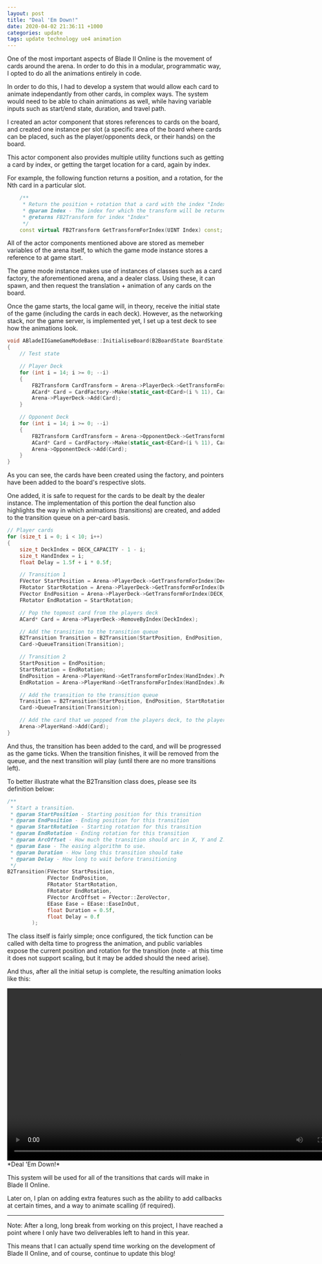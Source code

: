 ```yaml
---
layout: post
title: "Deal 'Em Down!"
date: 2020-04-02 21:36:11 +1000
categories: update
tags: update technology ue4 animation
---
```


One of the most important aspects of Blade II Online is the movement of cards around the arena. In order to do this in a modular, programmatic way, I opted to do all the animations entirely in code.

In order to do this, I had to develop a system that would allow each card to animate independantly from other cards, in complex ways. The system would need to be able to chain animations as well, while having variable inputs such as start/end state, duration, and travel path.

I created an actor component that stores references to cards on the board, and created one instance per slot (a specific area of the board where cards can be placed, such as the player/opponents deck, or their hands) on the board.

This actor component also provides multiple utility functions such as getting a card by index, or getting the target location for a card, again by index.

For example, the following function returns a position, and a rotation, for the Nth card in a particular slot.

```cpp
	/**
	 * Return the position + rotation that a card with the index "Index" should have.
	 * @param Index - The index for which the transform will be returned
	 * @returns FB2Transform for index "Index"
	 */
	const virtual FB2Transform GetTransformForIndex(UINT Index) const;
```

All of the actor components mentioned above are stored as memeber variables of the arena itself, to which the game mode instance stores a reference to at game start.

The game mode instance makes use of instances of classes such as a card factory, the aforementioned arena, and a dealer class. Using these, it can spawn, and then request the translation + animation of any cards on the board.

Once the game starts, the local game will, in theory, receive the initial state of the game (including the cards in each deck). However, as the networking stack, nor the game server, is implemented yet, I set up a test deck to see how the animations look.

```cpp
void ABladeIIGameGameModeBase::InitialiseBoard(B2BoardState BoardState)
{
	// Test state

	// Player Deck
	for (int i = 14; i >= 0; --i)
	{
		FB2Transform CardTransform = Arena->PlayerDeck->GetTransformForIndex(i);
		ACard* Card = CardFactory->Make(static_cast<ECard>(i % 11), CardTransform.Position, CardTransform.Rotation);
		Arena->PlayerDeck->Add(Card);
	}

	// Opponent Deck
	for (int i = 14; i >= 0; --i)
	{
		FB2Transform CardTransform = Arena->OpponentDeck->GetTransformForIndex(i);
		ACard* Card = CardFactory->Make(static_cast<ECard>(i % 11), CardTransform.Position, CardTransform.Rotation);
		Arena->OpponentDeck->Add(Card);
	}
}
```

As you can see, the cards have been created using the factory, and pointers have been added to the board's respective slots.

One added, it is safe to request for the cards to be dealt by the dealer instance. The implementation of this portion the deal function also highlights the way in which animations (transitions) are created, and added to the transition queue on a per-card basis.

```cpp
// Player cards
for (size_t i = 0; i < 10; i++)
{
    size_t DeckIndex = DECK_CAPACITY - 1 - i;
    size_t HandIndex = i;
    float Delay = 1.5f + i * 0.5f;

    // Transition 1
    FVector StartPosition = Arena->PlayerDeck->GetTransformForIndex(DeckIndex).Position;
    FRotator StartRotation = Arena->PlayerDeck->GetTransformForIndex(DeckIndex).Rotation;
    FVector EndPosition = Arena->PlayerDeck->GetTransformForIndex(DECK_CAPACITY - 1).Position + FVector(0, 0, 4.0);
    FRotator EndRotation = StartRotation;

    // Pop the topmost card from the players deck
    ACard* Card = Arena->PlayerDeck->RemoveByIndex(DeckIndex);

    // Add the transition to the transition queue
    B2Transition Transition = B2Transition(StartPosition, EndPosition, StartRotation, EndRotation, FVector(0, 0, 0), EEase::EaseInOut, 0.4f, Delay);
    Card->QueueTransition(Transition);

    // Transition 2
    StartPosition = EndPosition;
    StartRotation = EndRotation;
    EndPosition = Arena->PlayerHand->GetTransformForIndex(HandIndex).Position;
    EndRotation = Arena->PlayerHand->GetTransformForIndex(HandIndex).Rotation;

    // Add the transition to the transition queue
    Transition = B2Transition(StartPosition, EndPosition, StartRotation, EndRotation, FVector(0, -2.0, 12), EEase::EaseOut, 0.4f, 0.0f);
    Card->QueueTransition(Transition);

    // Add the card that we popped from the players deck, to the players hand
    Arena->PlayerHand->Add(Card);
}
```

And thus, the transition has been added to the card, and will be progressed as the game ticks. When the transition finishes, it will be removed from the queue, and the next transition will play (until there are no more transitions left).

To better illustrate what the B2Transition class does, please see its definition below:

```cpp
/**
 * Start a transition.
 * @param StartPosition - Starting position for this transition
 * @param EndPosition - Ending position for this transition
 * @param StartRotation - Starting rotation for this transition
 * @param EndRotation - Ending rotation for this transition
 * @param ArcOffset - How much the transition should arc in X, Y and Z.
 * @param Ease - The easing algorithm to use.
 * @param Duration - How long this transition should take
 * @param Delay - How long to wait before transitioning
 */
B2Transition(FVector StartPosition,
             FVector EndPosition, 
             FRotator StartRotation, 
             FRotator EndRotation, 
             FVector ArcOffset = FVector::ZeroVector, 
             EEase Ease = EEase::EaseInOut, 
             float Duration = 0.5f,  
             float Delay = 0.f
        );
```

The class itself is fairly simple; once configured, the tick function can be called with delta time to progress the animation, and public variables expose the current position and rotation for the transition (note - at this time it does not support scaling, but it may be added should the need arise).

And thus, after all the initial setup is complete, the resulting animation looks like this:

<video width="800" height="auto" controls="controls" autoplay loop>
  <source src="{{ site.url }}/media/vid/deal-em.mp4" type="video/mp4">
</video>
*Deal 'Em Down!*

This system will be used for all of the transitions that cards will make in Blade II Online.

Later on, I plan on adding extra features such as the ability to add callbacks at certain times, and a way to animate scalling (if required).

---

Note:
After a long, long break from working on this project, I have reached a point where I only have two deliverables left to hand in this year.

This means that I can actually spend time working on the development of Blade II Online, and of course, continue to update this blog!